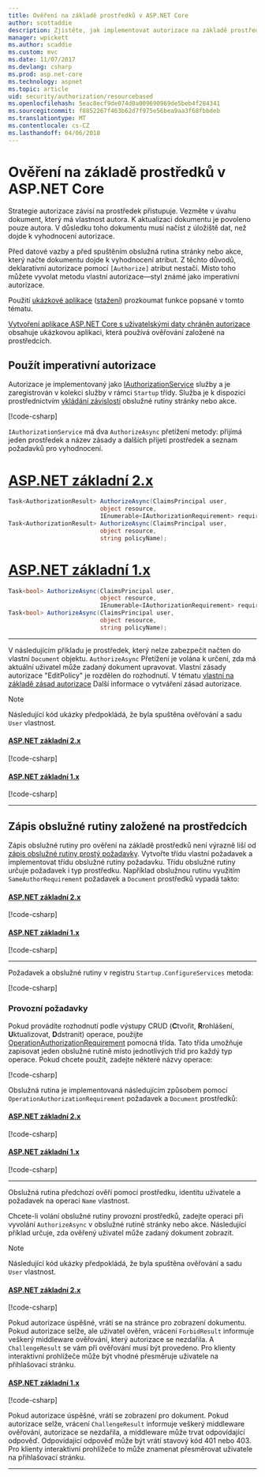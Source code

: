 ```yaml
---
title: Ověření na základě prostředků v ASP.NET Core
author: scottaddie
description: Zjistěte, jak implementovat autorizace na základě prostředků v aplikaci ASP.NET Core při atribut autorizovat nestačí.
manager: wpickett
ms.author: scaddie
ms.custom: mvc
ms.date: 11/07/2017
ms.devlang: csharp
ms.prod: asp.net-core
ms.technology: aspnet
ms.topic: article
uid: security/authorization/resourcebased
ms.openlocfilehash: 5eac8ecf9de074d0a009690969de5beb4f284341
ms.sourcegitcommit: f8852267f463b62d7f975e56bea9aa3f68fbbdeb
ms.translationtype: MT
ms.contentlocale: cs-CZ
ms.lasthandoff: 04/06/2018
---
```

# <a name="resource-based-authorization-in-aspnet-core"></a>Ověření na základě prostředků v ASP.NET Core

Strategie autorizace závisí na prostředek přistupuje. Vezměte v úvahu dokument, který má vlastnost autora. K aktualizaci dokumentu je povoleno pouze autora. V důsledku toho dokumentu musí načíst z úložiště dat, než dojde k vyhodnocení autorizace.

Před datové vazby a před spuštěním obslužná rutina stránky nebo akce, který načte dokumentu dojde k vyhodnocení atribut. Z těchto důvodů, deklarativní autorizace pomocí `[Authorize]` atribut nestačí. Místo toho můžete vyvolat metodu vlastní autorizace&mdash;styl známé jako imperativní autorizace.

Použití [ukázkové aplikace](https://github.com/aspnet/Docs/tree/master/aspnetcore/security/authorization/resourcebased/samples) ([stažení](xref:tutorials/index#how-to-download-a-sample)) prozkoumat funkce popsané v tomto tématu.

[Vytvoření aplikace ASP.NET Core s uživatelskými daty chráněn autorizace](xref:security/authorization/secure-data) obsahuje ukázkovou aplikaci, která používá ověřování založené na prostředcích.

## <a name="use-imperative-authorization"></a>Použít imperativní autorizace

Autorizace je implementovaný jako [IAuthorizationService](/dotnet/api/microsoft.aspnetcore.authorization.iauthorizationservice) služby a je zaregistrován v kolekci služby v rámci `Startup` třídy. Služba je k dispozici prostřednictvím [vkládání závislostí](xref:fundamentals/dependency-injection#fundamentals-dependency-injection) obslužné rutiny stránky nebo akce.

[!code-csharp[](resourcebased/samples/ResourceBasedAuthApp2/Controllers/DocumentController.cs?name=snippet_IAuthServiceDI&highlight=6)]

`IAuthorizationService` má dva `AuthorizeAsync` přetížení metody: přijímá jeden prostředek a název zásady a dalších přijetí prostředek a seznam požadavků pro vyhodnocení.

# <a name="aspnet-core-2xtabaspnetcore2x"></a>[ASP.NET základní 2.x](#tab/aspnetcore2x)

```csharp
Task<AuthorizationResult> AuthorizeAsync(ClaimsPrincipal user,
                          object resource,
                          IEnumerable<IAuthorizationRequirement> requirements);
Task<AuthorizationResult> AuthorizeAsync(ClaimsPrincipal user,
                          object resource,
                          string policyName);
```

# <a name="aspnet-core-1xtabaspnetcore1x"></a>[ASP.NET základní 1.x](#tab/aspnetcore1x)

```csharp
Task<bool> AuthorizeAsync(ClaimsPrincipal user,
                          object resource,
                          IEnumerable<IAuthorizationRequirement> requirements);
Task<bool> AuthorizeAsync(ClaimsPrincipal user,
                          object resource,
                          string policyName);
```

---

<a name="security-authorization-resource-based-imperative"></a>

V následujícím příkladu je prostředek, který nelze zabezpečit načten do vlastní `Document` objektu. `AuthorizeAsync` Přetížení je volána k určení, zda má aktuální uživatel může zadaný dokument upravovat. Vlastní zásady autorizace "EditPolicy" je rozdělen do rozhodnutí. V tématu [vlastní na základě zásad autorizace](xref:security/authorization/policies) Další informace o vytváření zásad autorizace.

> [!NOTE]
> Následující kód ukázky předpokládá, že byla spuštěna ověřování a sadu `User` vlastnost.

#### <a name="aspnet-core-2xtabaspnetcore2x"></a>[ASP.NET základní 2.x](#tab/aspnetcore2x/)
[!code-csharp[](resourcebased/samples/ResourceBasedAuthApp2/Pages/Document/Edit.cshtml.cs?name=snippet_DocumentEditHandler)]

#### <a name="aspnet-core-1xtabaspnetcore1x"></a>[ASP.NET základní 1.x](#tab/aspnetcore1x/)
[!code-csharp[](resourcebased/samples/ResourceBasedAuthApp1/Controllers/DocumentController.cs?name=snippet_DocumentEditAction)]

* * *
## <a name="write-a-resource-based-handler"></a>Zápis obslužné rutiny založené na prostředcích

Zápis obslužné rutiny pro ověření na základě prostředků není výrazně liší od [zápis obslužné rutiny prostý požadavky](xref:security/authorization/policies#security-authorization-policies-based-authorization-handler). Vytvořte třídu vlastní požadavek a implementovat třídu obslužné rutiny požadavku. Třídu obslužné rutiny určuje požadavek i typ prostředku. Například obslužnou rutinu využitím `SameAuthorRequirement` požadavek a `Document` prostředků vypadá takto:

#### <a name="aspnet-core-2xtabaspnetcore2x"></a>[ASP.NET základní 2.x](#tab/aspnetcore2x/)
[!code-csharp[](resourcebased/samples/ResourceBasedAuthApp2/Services/DocumentAuthorizationHandler.cs?name=snippet_HandlerAndRequirement)]

#### <a name="aspnet-core-1xtabaspnetcore1x"></a>[ASP.NET základní 1.x](#tab/aspnetcore1x/)
[!code-csharp[](resourcebased/samples/ResourceBasedAuthApp1/Services/DocumentAuthorizationHandler.cs?name=snippet_HandlerAndRequirement)]

* * *
Požadavek a obslužné rutiny v registru `Startup.ConfigureServices` metoda:

[!code-csharp[](resourcebased/samples/ResourceBasedAuthApp2/Startup.cs?name=snippet_ConfigureServicesSample&highlight=3-7,9)]

### <a name="operational-requirements"></a>Provozní požadavky

Pokud provádíte rozhodnutí podle výstupy CRUD (**C**tvořit, **R**rohlášení, **U**ktualizovat, **D**dstranit) operace, použijte [OperationAuthorizationRequirement](/dotnet/api/microsoft.aspnetcore.authorization.infrastructure.operationauthorizationrequirement) pomocná třída. Tato třída umožňuje zapisovat jeden obslužné rutině místo jednotlivých tříd pro každý typ operace. Pokud chcete použít, zadejte některé názvy operace:

[!code-csharp[](resourcebased/samples/ResourceBasedAuthApp2/Services/DocumentAuthorizationCrudHandler.cs?name=snippet_OperationsClass)]

Obslužná rutina je implementovaná následujícím způsobem pomocí `OperationAuthorizationRequirement` požadavek a `Document` prostředků:

#### <a name="aspnet-core-2xtabaspnetcore2x"></a>[ASP.NET základní 2.x](#tab/aspnetcore2x/)
[!code-csharp[](resourcebased/samples/ResourceBasedAuthApp2/Services/DocumentAuthorizationCrudHandler.cs?name=snippet_Handler)]

#### <a name="aspnet-core-1xtabaspnetcore1x"></a>[ASP.NET základní 1.x](#tab/aspnetcore1x/)
[!code-csharp[](resourcebased/samples/ResourceBasedAuthApp1/Services/DocumentAuthorizationCrudHandler.cs?name=snippet_Handler)]

* * *
Obslužná rutina předchozí ověří pomocí prostředku, identitu uživatele a požadavek na operaci `Name` vlastnost.

Chcete-li volání obslužné rutiny provozní prostředků, zadejte operaci při vyvolání `AuthorizeAsync` v obslužné rutině stránky nebo akce. Následující příklad určuje, zda ověřený uživatel může zadaný dokument zobrazit.

> [!NOTE]
> Následující kód ukázky předpokládá, že byla spuštěna ověřování a sadu `User` vlastnost.

#### <a name="aspnet-core-2xtabaspnetcore2x"></a>[ASP.NET základní 2.x](#tab/aspnetcore2x/)
[!code-csharp[](resourcebased/samples/ResourceBasedAuthApp2/Pages/Document/View.cshtml.cs?name=snippet_DocumentViewHandler&highlight=10-11)]

Pokud autorizace úspěšné, vrátí se na stránce pro zobrazení dokumentu. Pokud autorizace selže, ale uživatel ověřen, vrácení `ForbidResult` informuje veškerý middleware ověřování, který autorizace se nezdařila. A `ChallengeResult` se vám při ověřování musí být provedeno. Pro klienty interaktivní prohlížeče může být vhodné přesměruje uživatele na přihlašovací stránku.

#### <a name="aspnet-core-1xtabaspnetcore1x"></a>[ASP.NET základní 1.x](#tab/aspnetcore1x/)
[!code-csharp[](resourcebased/samples/ResourceBasedAuthApp1/Controllers/DocumentController.cs?name=snippet_DocumentViewAction&highlight=11-12)]

Pokud autorizace úspěšné, vrátí se zobrazení pro dokument. Pokud autorizace selže, vrácení `ChallengeResult` informuje veškerý middleware ověřování, autorizace se nezdařila, a middleware může trvat odpovídající odpověď. Odpovídající odpověď může být vrátí stavový kód 401 nebo 403. Pro klienty interaktivní prohlížeče to může znamenat přesměrovat uživatele na přihlašovací stránku.

* * *
